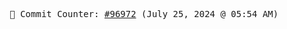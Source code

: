 <p align="center">
    <samp>
        📮 Commit Counter: <a href="https://github.com/Javascript-void0/Javascript-void0/commits/main">#96972</a> (July 25, 2024 @ 05:54 AM)
    </samp>
</p>